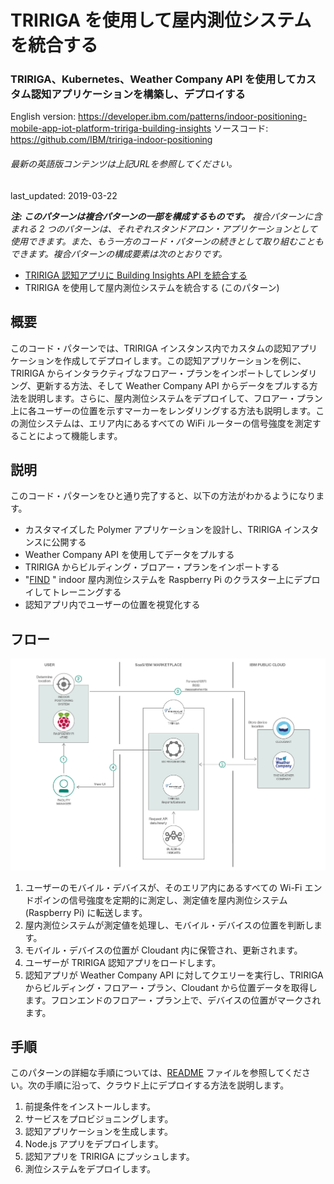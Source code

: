 # TRIRIGA を使用して屋内測位システムを統合する

### TRIRIGA、Kubernetes、Weather Company API を使用してカスタム認知アプリケーションを構築し、デプロイする

English version: https://developer.ibm.com/patterns/indoor-positioning-mobile-app-iot-platform-tririga-building-insights
  ソースコード: https://github.com/IBM/tririga-indoor-positioning

###### 最新の英語版コンテンツは上記URLを参照してください。
last_updated: 2019-03-22

 
_**注: このパターンは複合パターンの一部を構成するものです。** 複合パターンに含まれる 2 つのパターンは、それぞれスタンドアロン・アプリケーションとして使用できます。また、もう一方のコード・パターンの続きとして取り組むこともできます。複合パターンの構成要素は次のとおりです。_

* [TRIRIGA 認知アプリに Building Insights API を統合する](https://developer.ibm.com/jp/patterns/tririga-perceptive-app-w-building-insights/)
* TRIRIGA を使用して屋内測位システムを統合する (このパターン)

## 概要

このコード・パターンでは、TRIRIGA インスタンス内でカスタムの認知アプリケーションを作成してデプロイします。この認知アプリケーションを例に、TRIRIGA からインタラクティブなフロアー・プランをインポートしてレンダリング、更新する方法、そして Weather Company API からデータをプルする方法を説明します。さらに、屋内測位システムをデプロイして、フロアー・プラン上に各ユーザーの位置を示すマーカーをレンダリングする方法も説明します。この測位システムは、エリア内にあるすべての WiFi ルーターの信号強度を測定することによって機能します。

## 説明

このコード・パターンをひと通り完了すると、以下の方法がわかるようになります。

* カスタマイズした Polymer アプリケーションを設計し、TRIRIGA インスタンスに公開する
* Weather Company API を使用してデータをプルする
* TRIRIGA からビルディング・ブロアー・プランをインポートする
* "[FIND](https://github.com/schollz/find-lf) " indoor 屋内測位システムを Raspberry Pi のクラスター上にデプロイしてトレーニングする
* 認知アプリ内でユーザーの位置を視覚化する

## フロー

![フロー](./images/arch-diagram1.png)

1. ユーザーのモバイル・デバイスが、そのエリア内にあるすべての Wi-Fi エンドポインの信号強度を定期的に測定し、測定値を屋内測位システム (Raspberry Pi) に転送します。
2. 屋内測位システムが測定値を処理し、モバイル・デバイスの位置を判断します。
3. モバイル・デバイスの位置が Cloudant 内に保管され、更新されます。
4. ユーザーが TRIRIGA 認知アプリをロードします。
5. 認知アプリが Weather Company API に対してクエリーを実行し、TRIRIGA からビルディング・フロアー・プラン、Cloudant から位置データを取得します。フロンエンドのフロアー・プラン上で、デバイスの位置がマークされます。

## 手順

このパターンの詳細な手順については、[README](https://github.com/IBM/tririga-indoor-positioning/blob/master/README.md) ファイルを参照してください。次の手順に沿って、クラウド上にデプロイする方法を説明します。

1. 前提条件をインストールします。
2. サービスをプロビジョニングします。
3. 認知アプリケーションを生成します。
4. Node.js アプリをデプロイします。
5. 認知アプリを TRIRIGA にプッシュします。
6. 測位システムをデプロイします。
